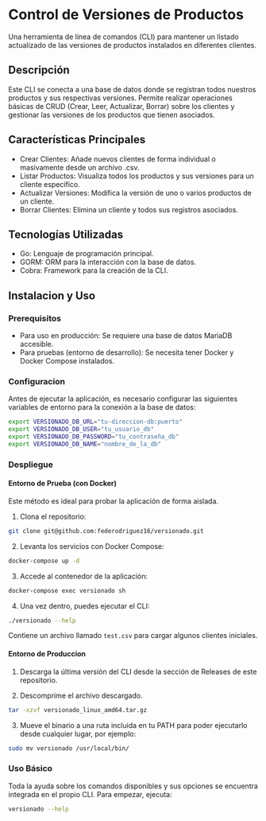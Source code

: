 # Control de Versiones de Productos

Una herramienta de línea de comandos (CLI) para mantener un listado actualizado de las versiones de productos instalados en diferentes clientes.

## Descripción

Este CLI se conecta a una base de datos donde se registran todos nuestros productos y sus respectivas versiones. Permite realizar operaciones básicas de CRUD (Crear, Leer, Actualizar, Borrar) sobre los clientes y gestionar las versiones de los productos que tienen asociados.

## Características Principales

- Crear Clientes: Añade nuevos clientes de forma individual o masivamente desde un archivo .csv.
- Listar Productos: Visualiza todos los productos y sus versiones para un cliente específico.
- Actualizar Versiones: Modifica la versión de uno o varios productos de un cliente.
- Borrar Clientes: Elimina un cliente y todos sus registros asociados.

## Tecnologías Utilizadas

- Go: Lenguaje de programación principal.
- GORM: ORM para la interacción con la base de datos.
- Cobra: Framework para la creación de la CLI.

## Instalacion y Uso

### Prerequisitos

- Para uso en producción: Se requiere una base de datos MariaDB accesible.
- Para pruebas (entorno de desarrollo): Se necesita tener Docker y Docker Compose instalados.

### Configuracion

Antes de ejecutar la aplicación, es necesario configurar las siguientes variables de entorno para la conexión a la base de datos:

``` bash
export VERSIONADO_DB_URL="tu-direccion-db:puerto"
export VERSIONADO_DB_USER="tu_usuario_db"
export VERSIONADO_DB_PASSWORD="tu_contraseña_db"
export VERSIONADO_DB_NAME="nombre_de_la_db"
```

### Despliegue

#### Entorno de Prueba (con Docker)

Este método es ideal para probar la aplicación de forma aislada.

1. Clona el repositorio:

``` bash
git clone git@github.com:federodriguez16/versionado.git
```

2. Levanta los servicios con Docker Compose:
```bash
docker-compose up -d
```

3. Accede al contenedor de la aplicación:
``` bash
docker-compose exec versionado sh
```

4. Una vez dentro, puedes ejecutar el CLI:
``` bash
./versionado --help
```

Contiene un archivo llamado `test.csv` para cargar algunos clientes iniciales.

#### Entorno de Produccion

1. Descarga la última versión del CLI desde la sección de Releases de este repositorio.

2. Descomprime el archivo descargado.

``` bash
tar -xzvf versionado_linux_amd64.tar.gz
```
3. Mueve el binario a una ruta incluida en tu PATH para poder ejecutarlo desde cualquier lugar, por ejemplo:
``` bash
sudo mv versionado /usr/local/bin/
```

### Uso Básico

Toda la ayuda sobre los comandos disponibles y sus opciones se encuentra integrada en el propio CLI. Para empezar, ejecuta:
``` bash
versionado --help
```